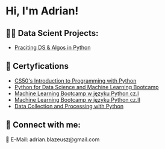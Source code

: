 <h1>Hi, I'm Adrian! <br/></h1>

<h2>👨‍💻 Data Scient Projects:</h2>

  - [Praciting DS & Algos in Python](https://github.com/LINK)

<h2>📜 Certyfications</h2>

- [CS50's Introduction to Programming with Python](https://user-images.githubusercontent.com/117313800/218189354-660ca3d8-28ae-423b-828f-bc16366515cd.png)
- [Python for Data Science and Machine Learning Bootcamp](https://user-images.githubusercontent.com/117313800/218189698-969286c1-15d1-4846-b814-28e572bcfa57.jpg)
- [Machine Learning Bootcamp w języku Python cz.I](https://user-images.githubusercontent.com/117313800/218189831-cb6c3bf1-23cd-4bec-9176-bfebea051ebc.jpg)
- [Machine Learning Bootcamp w języku Python cz.II](https://user-images.githubusercontent.com/117313800/218189965-cd5dcf1d-5256-41cb-8226-f0ec28645660.jpg)
- [Data Collection and Processing with Python](https://github.com/adrianblazeusz/adrianblazeusz/files/10710908/Michigan.data.colect.pdf)

<h2> 🤳 Connect with me:</h2>
📧 E-Mail: adrian.blazeusz@gmail.com


<!--
**adrianblazeusz/adrianblazeusz** is a ✨ _special_ ✨ repository because its `README.md` (this file) appears on your GitHub profile.
-->
